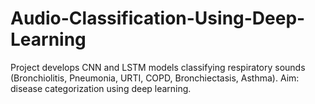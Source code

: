 # Audio-Classification-Using-Deep-Learning
Project develops CNN and LSTM models classifying respiratory sounds (Bronchiolitis, Pneumonia, URTI, COPD, Bronchiectasis, Asthma). Aim: disease categorization using deep learning.
